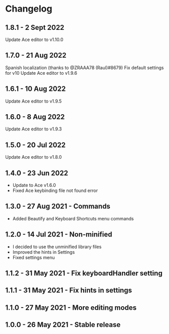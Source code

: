 # Changelog

## 1.8.1 - 2 Sept 2022

Update Ace editor to v1.10.0

## 1.7.0 - 21 Aug 2022

Spanish localization (thanks to @ZRAAA78 (Raul)#8679)
Fix default settings for v10
Update Ace editor to v1.9.6

## 1.6.1 - 10 Aug 2022

Update Ace editor to v1.9.5

## 1.6.0 - 8 Aug 2022

Update Ace editor to v1.9.3

## 1.5.0 - 20 Jul 2022

Update Ace editor to v1.8.0

## 1.4.0 - 23 Jun 2022

* Update to Ace v1.6.0
* Fixed Ace keybinding file not found error

## 1.3.0 - 27 Aug 2021 - Commands

* Added Beautify and Keyboard Shortcuts menu commands

## 1.2.0 - 14 Jul 2021 - Non-minified

* I decided to use the unminified library files
* Improved the hints in Settings
* Fixed settings menu

## 1.1.2 - 31 May 2021 - Fix keyboardHandler setting

## 1.1.1 - 31 May 2021 - Fix hints in settings

## 1.1.0 - 27 May 2021 - More editing modes

## 1.0.0 - 26 May 2021 - Stable release
